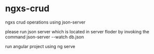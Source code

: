 # ngxs-crud

ngxs crud operations using json-server

please run json server which is located in server floder by invoking the command json-server  --watch db.json

run angular project using ng serve
